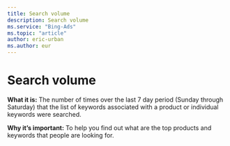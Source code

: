 ```yaml
---
title: Search volume
description: Search volume
ms.service: "Bing-Ads"
ms.topic: "article"
author: eric-urban
ms.author: eur
---
```


# Search volume

**What it is:** The number of times over the last 7 day period (Sunday through Saturday) that the list of keywords associated with a product or individual keywords were searched.

**Why it’s important:** To help you find out what are the top products and keywords that people are looking for.



